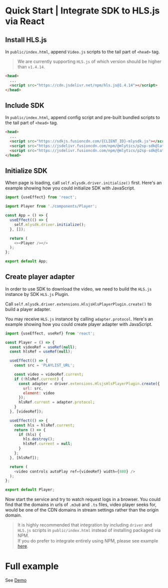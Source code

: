 # Quick Start | Integrate SDK to HLS.js via React

## Install HLS.js

In `public/index.html`, append `Video.js` scripts to the tail part of `<head>` tag.
> We are currently supporting `HLS.js` of which version should be higher than `v1.4.14`.

```html
<head>
  ...
  <script src="https://cdn.jsdelivr.net/npm/hls.js@1.4.14"></script>
</head>
```

## Include SDK

In `public/index.html`, append config script and pre-built bundled scripts to the tail part of `<head>` tag.

```html
<head>
  ...
  <script src="https://sdkjs.fusioncdn.com/{CLIENT_ID}-mlysdk.js"></script>
  <script src="https://jsdelivr.fusioncdn.com/npm/@mlytics/p2sp-sdk@latest/bundle/driver.min.js"></script>
  <script src="https://jsdelivr.fusioncdn.com/npm/@mlytics/p2sp-sdk@latest/bundle/peripheral/player/hlsjs-hls.min.js"></script>
</head>
```

## Initialize SDK

When page is loading, call `self.mlysdk.driver.initialize()` first. Here's an example showing how you could initialize SDK with JavaScript.

```javascript
import {useEffect} from 'react';

import Player from './components/Player';

const App = () => {
  useEffect(() => {
    self.mlysdk.driver.initialize();
  }, []);

  return (
    <><Player /></>
  );
};

export default App;
```

## Create player adapter

In order to use SDK to download the video, we need to build the `HLS.js` instance by SDK `HLS.js` Plugin.

Call `self.mlysdk.driver.extensions.HlsjsHlsPlayerPlugin.create()` to build a player adapter.

You may receive `HLS.js` instance by calling `adapter.protocol`. Here's an example showing how you could create player adapter with JavaScript.

```javascript
import {useEffect, useRef} from 'react';

const Player = () => {
  const videoRef = useRef(null);
  const hlsRef = useRef(null);

  useEffect(() => {
    const src = 'PLAYLIST_URL';

    const video = videoRef.current;
    if (!hlsRef.current) {
      const adapter = driver.extensions.HlsjsHlsPlayerPlugin.create({
        url: src,
        element: video
      });
      hlsRef.current = adapter.protocol;
    }
  }, [videoRef]);

  useEffect(() => {
    const hls = hlsRef.current;
    return () => {
      if (hls) {
        hls.destroy();
        hlsRef.current = null;
      }
    };
  }, [hlsRef]);

  return (
    <video controls autoPlay ref={videoRef} width={800} />
  );
};

export default Player;
```

Now start the service and try to watch request logs in a browser. You could find that the domains in urls of `.m3u8` and `.ts` files, video player seeks for, would be one of the CDN domains in stream settings rather than the origin domain.

> It is highly recommended that integration by including `driver` and `HLS.js` scripts in `public/index.html` instead of installing packaged via NPM.  
> If you do prefer to integrate entirely using NPM, please see example [here](https://github.com/mlytics/mly-stream-sdk-guide/tree/main/Web%20SDK/Player%20Integrations/HLS.js/React/npm/README.md).

# Full example

See [Demo](https://github.com/mlytics/mly-stream-sdk-guide/tree/main/Web%20SDK/Player%20Integrations/HLS.js/React/html)
